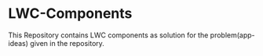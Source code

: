 # LWC-Components

This Repository contains LWC components as solution for the problem(app-ideas) given in the repository.
